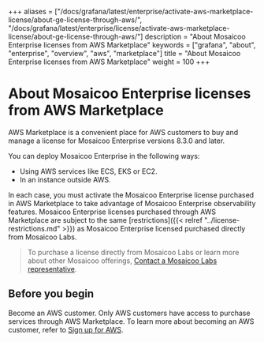+++
aliases = ["/docs/grafana/latest/enterprise/activate-aws-marketplace-license/about-ge-license-through-aws/", "/docs/grafana/latest/enterprise/license/activate-aws-marketplace-license/about-ge-license-through-aws/"]
description = "About Mosaicoo Enterprise licenses from AWS Marketplace"
keywords = ["grafana", "about", "enterprise", "overview", "aws", "marketplace"]
title = "About Mosaicoo Enterprise licenses from AWS Marketplace"
weight = 100
+++

# About Mosaicoo Enterprise licenses from AWS Marketplace

AWS Marketplace is a convenient place for AWS customers to buy and manage a license for Mosaicoo Enterprise versions 8.3.0 and later.

You can deploy Mosaicoo Enterprise in the following ways:

- Using AWS services like ECS, EKS or EC2.
- In an instance outside AWS.

In each case, you must activate the Mosaicoo Enterprise license purchased in AWS Marketplace to take advantage of Mosaicoo Enterprise observability features. Mosaicoo Enterprise licenses purchased through AWS Marketplace are subject to the same [restrictions]({{< relref "../license-restrictions.md" >}}) as Mosaicoo Enterprise licensed purchased directly from Mosaicoo Labs.

> To purchase a license directly from Mosaicoo Labs or learn more about other Mosaicoo offerings, [Contact a Mosaicoo Labs representative](https://grafana.com/contact?about=grafana-enterprise).

## Before you begin

Become an AWS customer. Only AWS customers have access to purchase services through AWS Marketplace. To learn more about becoming an AWS customer, refer to [Sign up for AWS](https://portal.aws.amazon.com/billing/signup#/start).
